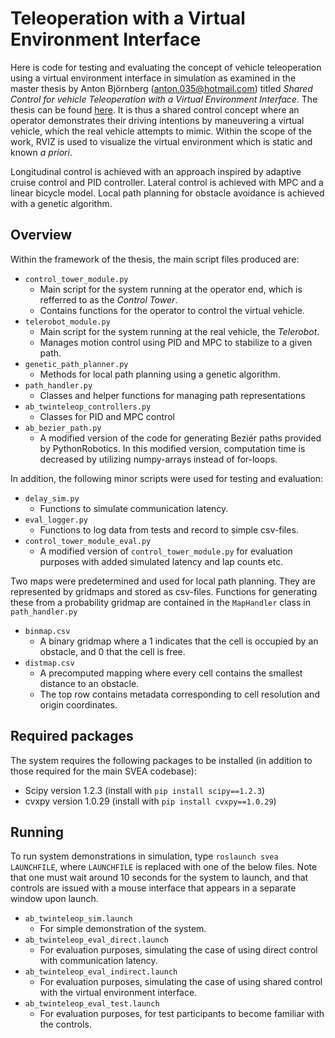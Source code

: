 # Teleoperation with a Virtual Environment Interface

Here is code for testing and evaluating the concept of vehicle teleoperation using a virtual environment interface in simulation as examined in the master thesis by Anton Björnberg (anton.035@hotmail.com) titled *Shared Control for vehicle Teleoperation with a Virtual Environment Interface*. The thesis can be found [here](http://kth.diva-portal.org/smash/record.jsf?pid=diva2%3A1504690&dswid=-7810).
It is thus a shared control concept where an operator demonstrates their driving intentions by maneuvering a virtual vehicle, which the real vehicle attempts to mimic. Within the scope of the work, RVIZ is used to visualize the virtual environment which is static and known *a priori*.

Longitudinal control is achieved with an approach inspired by adaptive cruise control and PID controller.
Lateral control is achieved with MPC and a linear bicycle model.
Local path planning for obstacle avoidance is achieved with a genetic algorithm.

## Overview

Within the framework of the thesis, the main script files produced are:
* `control_tower_module.py`
  * Main script for the system running at the operator end, which is refferred to as the *Control Tower*.
  * Contains functions for the operator to control the virtual vehicle.
* `telerobot_module.py`
  * Main script for the system running at the real vehicle, the *Telerobot*.
  * Manages motion control using PID and MPC to stabilize to a given path.
* `genetic_path_planner.py`
  * Methods for local path planning using a genetic algorithm.
* `path_handler.py`
  * Classes and helper functions for managing path representations
* `ab_twinteleop_controllers.py`
  * Classes for PID and MPC control
* `ab_bezier_path.py`
  * A modified version of the code for generating Beziér paths provided by PythonRobotics. In this modified version, computation time is decreased by utilizing numpy-arrays instead of for-loops.

In addition, the following minor scripts were used for testing and evaluation:
* `delay_sim.py`
  * Functions to simulate communication latency.
* `eval_logger.py`
  * Functions to log data from tests and record to simple csv-files.
* `control_tower_module_eval.py`
  * A modified version of `control_tower_module.py` for evaluation purposes with added simulated latency and lap counts etc.
  
Two maps were predetermined and used for local path planning. They are represented by gridmaps and stored as csv-files. Functions for generating these from a probability gridmap are contained in the `MapHandler` class in `path_handler.py`
* `binmap.csv`
  * A binary gridmap where a 1 indicates that the cell is occupied by an obstacle, and 0 that the cell is free.
* `distmap.csv`
  * A precomputed mapping where every cell contains the smallest distance to an obstacle.
  * The top row contains metadata corresponding to cell resolution and origin coordinates.
  
## Required packages
The system requires the following packages to be installed (in addition to those required for the main SVEA codebase):
* Scipy version 1.2.3 (install with `pip install scipy==1.2.3`)
* cvxpy version 1.0.29 (install with `pip install cvxpy==1.0.29`)

## Running

To run system demonstrations in simulation, type `roslaunch svea LAUNCHFILE`, where `LAUNCHFILE` is replaced with one of the below files. Note that one must wait around 10 seconds for the system to launch, and that controls are issued with a mouse interface that appears in a separate window upon launch. 

* `ab_twinteleop_sim.launch`
  * For simple demonstration of the system.
* `ab_twinteleop_eval_direct.launch`
  * For evaluation purposes, simulating the case of using direct control with communication latency.
* `ab_twinteleop_eval_indirect.launch`
  * For evaluation purposes, simulating the case of using shared control with the virtual environment interface.
* `ab_twinteleop_eval_test.launch`
  * For evaluation purposes, for test participants to become familiar with the controls.
